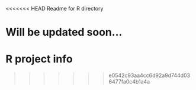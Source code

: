 <<<<<<< HEAD
Readme for R directory

Will be updated soon...
=======
# R project info
>>>>>>> e0542c93aa4cc6d92a9d744d036477fa0c4b1a4a
